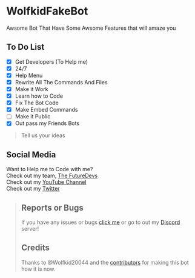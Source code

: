 # WolfkidFakeBot
Awsome Bot That Have Some Awsome Features that will amaze you

## To Do List
- [x] Get Developers (To Help me)
- [x] 24/7
- [X] Help Menu
- [x] Rewrite All The Commands And Files
- [x] Make it Work
- [X] Learn how to Code
- [X] Fix The Bot Code
- [X] Make Embed Commands
- [ ]  Make it Public
- [X] Out pass my Friends Bots
> Tell us your ideas 

## Social Media
Want to Help me to Code with me? <br>
Check out my team, [The FutureDevs](https://github.com/FutureDeveloperZ)<br>
Check out my [YouTube Channel](www.youtube.com/c/Wolfkid)<br>
Check out my [Twitter](https://twitter.com/@TheRealWolfkid)

> ## Reports or Bugs
> If you have any issues or bugs [click me](https://github.com/Wolfkid200444/FakeWolfkidBOT/issues) or go to out my [Discord](https://discord.gg/Z42u23M) server!
>
> ## Credits
> Thanks to @Wolfkid20044 and the [contributors](https://github.com/FutureDeveloperZ/FakeWolfkid/graphs/contributors) for making this bot how it is now.
